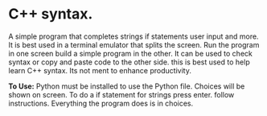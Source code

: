 # C++ syntax.
A simple program that completes strings if statements user input and more.
It is best used in a terminal emulator that splits the screen.
Run the program in one screen build a simple program in the other.
It can be used to check syntax or copy and paste code to the other side.
this is best used to help learn C++ syntax. Its not  ment to enhance
productivity.


**To Use:**
Python must be installed to use the Python file. Choices will be shown on screen.
To do a if statement for strings press enter. follow instructions.
Everything the program does is in choices.
